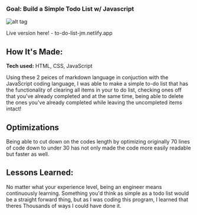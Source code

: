 ### Goal: Build a Simple Todo List w/ Javascript

![alt tag](https://i.imgur.com/uZ5Zhy1.png)

Live version here! - to-do-list-jm.netlify.app

## How It's Made:

**Tech used:** HTML, CSS, JavaScript

Using these 2 peices of markdown language in conjuction with the JavaScript coding language, I was able to make a simple to-do list that has the functionality of clearing all items in your to do list, checking ones off that you've already completed and at the same time, being able to delete the ones you've already completed while leaving the uncompleted items intact!

## Optimizations

Being able to cut down on the codes length by optimizing originally 70 lines of code down to under 30 has not only made the code more easily readable but faster as well.

## Lessons Learned:

No matter what your experience level, being an engineer means continuously learning. Something you'd think as simple as a todo list would be a straight forward thing, but as I was coding this program, I learned that theres Thousands of ways I could have done it.
